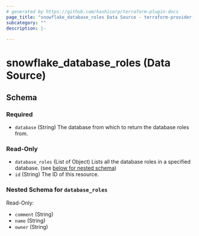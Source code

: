 ```yaml
---
# generated by https://github.com/hashicorp/terraform-plugin-docs
page_title: "snowflake_database_roles Data Source - terraform-provider-snowflake"
subcategory: ""
description: |-
  
---
```


# snowflake_database_roles (Data Source)





<!-- schema generated by tfplugindocs -->
## Schema

### Required

- `database` (String) The database from which to return the database roles from.

### Read-Only

- `database_roles` (List of Object) Lists all the database roles in a specified database. (see [below for nested schema](#nestedatt--database_roles))
- `id` (String) The ID of this resource.

<a id="nestedatt--database_roles"></a>
### Nested Schema for `database_roles`

Read-Only:

- `comment` (String)
- `name` (String)
- `owner` (String)


